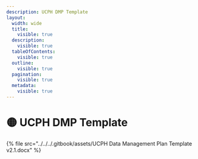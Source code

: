 ```yaml
---
description: UCPH DMP Template
layout:
  width: wide
  title:
    visible: true
  description:
    visible: true
  tableOfContents:
    visible: true
  outline:
    visible: true
  pagination:
    visible: true
  metadata:
    visible: true
---
```


# 🟡 UCPH DMP Template

{% file src="../../../.gitbook/assets/UCPH Data Management Plan Template v2.1.docx" %}
